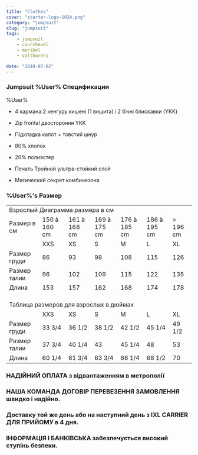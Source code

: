```yaml
---
title: "Clothes"
cover: "starter-logo-1024.png"
category: "jumpsuit"
slug: "jumpsuit"
tags:
    - jumpsuit
    - courchevel
    - meribel
    - valthorens

date: "2018-07-02"
---
```



### Jumpsuit %User% Спецификации
%User% 

* 4 кармана:2 кенгуру кишені (1 вишита) і 2 бічні блискавки (YKK)
* Zip frontal двостороння YKK
* Підкладка капот + товстий шнур
 
* 80% хлопок
* 20% полиэстер
* Печать Тройной ультра-стойкий слой
* Магический секрет комбинезона
 
### %User%'s Размер

<table id="size">
<tbody><tr>
<td colspan="7">Взрослый Диаграмма размера в см</td>
</tr>
<tr>
<td>Размер в см</td>
<td>150 à 160 cm</td>
<td>161 à 168 cm</td>
<td>169 à 175 cm</td>
<td>176 à 185 cm</td>
<td>186 à 195 cm</td>
<td>&gt; 196 cm</td>
</tr>
<tr>
<td></td>
<td>XXS</td>
<td>XS</td>
<td>S</td>
<td>M</td>
<td>L</td>
<td>XL</td>
</tr>
<tr>
<td>Размер груди</td>
<td>86</td>
<td>93</td>
<td>98</td>
<td>108</td>
<td>115</td>
<td>126</td>
</tr>
<tr>
<td>Размер талии</td>
<td>96</td>
<td>102</td>
<td>109</td>
<td>115</td>
<td>122</td>
<td>135</td>
</tr>
<tr>
<td>Длина</td>
<td>153</td>
<td>157</td>
<td>162</td>
<td>168</td>
<td>174</td>
<td>178</td>
</tr>
<tr>
<td colspan="7" style="height:20px; border:none;"></td>
</tr>
<tr>
<td colspan="7">Таблица размеров для взрослых в дюймах</td>
</tr>
<tr>
<td></td>
<td>XXS</td>
<td>XS</td>
<td>S</td>
<td>M</td>
<td>L</td>
<td>XL</td>
</tr>
<tr>
<td>Размер груди</td>
<td>33 3/4</td>
<td>36 1/2</td>
<td>38 1/2</td>
<td>42 1/2</td>
<td>45 1/4</td>
<td>49 1/2</td>
</tr>
<tr>
<td>Размер талии</td>
<td>37 3/4</td>
<td>40 1/4</td>
<td>43</td>
<td>45 1/4</td>
<td>48</td>
<td>53</td>
</tr>
<tr>
<td>Длина</td>
<td>60 1/4</td>
<td>61 3/4</td>
<td>63 3/4</td>
<td>66 1/4</td>
<td>68 1/2</td>
<td>70</td>
</tr>
</tbody></table>
	
### НАДІЙНИЙ ОПЛАТА з відвантаженням в метрополії

### НАША КОМАНДА ДОГОВІР ПЕРЕВЕЗЕННЯ ЗАМОВЛЕННЯ швидко і надійно.
### Доставку той же день або на наступний день з IXL CARRIER ДЛЯ ПРИЙОМУ в 4 дня.

### ІНФОРМАЦІЯ І БАНКІВСЬКА забезпечується високий ступінь безпеки.

